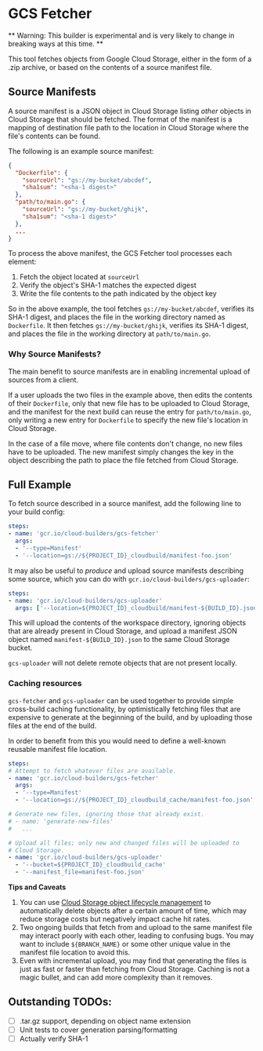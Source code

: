# GCS Fetcher

** Warning: This builder is experimental and is very likely to change in
breaking ways at this time. **

This tool fetches objects from Google Cloud Storage, either in the form of a
.zip archive, or based on the contents of a source manifest file.

## Source Manifests

A source manifest is a JSON object in Cloud Storage listing *other* objects in
Cloud Storage that should be fetched. The format of the manifest is a mapping of
destination file path to the location in Cloud Storage where the file's contents
can be found.

The following is an example source manifest:

```json
{
  "Dockerfile": {
    "sourceUrl": "gs://my-bucket/abcdef",
    "sha1sum": "<sha-1 digest>"
  },
  "path/to/main.go": {
    "sourceUrl": "gs://my-bucket/ghijk",
    "sha1sum": "<sha-1 digest>"
  },
  ...
}
```

To process the above manifest, the GCS Fetcher tool processes each element:

1. Fetch the object located at `sourceUrl`
1. Verify the object's SHA-1 matches the expected digest
1. Write the file contents to the path indicated by the object key

So in the above example, the tool fetches `gs://my-bucket/abcdef`, verifies its
SHA-1 digest, and places the file in the working directory named as
`Dockerfile`. It then fetches `gs://my-bucket/ghijk`, verifies its SHA-1 digest,
and places the file in the working directory at `path/to/main.go`.

### Why Source Manifests?

The main benefit to source manifests are in enabling incremental upload of
sources from a client.

If a user uploads the two files in the example above, then edits the contents of
their `Dockerfile`, only that new file has to be uploaded to Cloud Storage, and
the manifest for the next build can reuse the entry for `path/to/main.go`,
only writing a new entry for `Dockerfile` to specify the new file's location in
Cloud Storage.

In the case of a file move, where file contents don't change, no new files have
to be uploaded. The new manifest simply changes the key in the object describing
the path to place the file fetched from Cloud Storage.

## Full Example

To fetch source described in a source manifest, add the following line to your
build config:

```yaml
steps:
- name: 'gcr.io/cloud-builders/gcs-fetcher'
  args:
  - '--type=Manifest'
  - '--location=gs://${PROJECT_ID}_cloudbuild/manifest-foo.json'
```


It may also be useful to _produce_ and upload source manifests describing some
source, which you can do with `gcr.io/cloud-builders/gcs-uploader`:

```yaml
steps:
- name: 'gcr.io/cloud-builders/gcs-uploader'
  args: ['--location=${PROJECT_ID}_cloudbuild/manifest-${BUILD_ID}.json']
```

This will upload the contents of the workspace directory, ignoring objects that
are already present in Cloud Storage, and upload a manifest JSON object named
`manifest-${BUILD_ID}.json` to the same Cloud Storage bucket.

`gcs-uploader` will not delete remote objects that are not present locally.

### Caching resources

`gcs-fetcher` and `gcs-uploader` can be used together to provide simple
cross-build caching functionality, by optimistically fetching files that are
expensive to generate at the beginning of the build, and by uploading those
files at the end of the build.

In order to benefit from this you would need to define a well-known reusable
manifest file location.

```yaml
steps:
# Attempt to fetch whatever files are available.
- name: 'gcr.io/cloud-builders/gcs-fetcher'
  args:
  - '--type=Manifest'
  - '--location=gs://${PROJECT_ID}_cloudbuild_cache/manifest-foo.json'

# Generate new files, ignoring those that already exist.
# - name: 'generate-new-files'
#   ...

# Upload all files; only new and changed files will be uploaded to
# Cloud Storage.
- name: 'gcr.io/cloud-builders/gcs-uploader'
  - '--bucket=${PROJECT_ID}_cloudbuild_cache'
  - '--manifest_file=manifest-foo.json'
```

**Tips and Caveats**

1. You can use [Cloud Storage object lifecycle
   management](https://cloud.google.com/storage/docs/lifecycle) to automatically
   delete objects after a certain amount of time, which may reduce storage costs
   but negatively impact cache hit rates.
1. Two ongoing builds that fetch from and upload to the same manifest file may
   interact poorly with each other, leading to confusing bugs. You may want to
   include `${BRANCH_NAME}` or some other unique value in the manifest file
   location to avoid this.
1. Even with incremental upload, you may find that generating the files is just
   as fast or faster than fetching from Cloud Storage. Caching is not a magic
   bullet, and can add more complexity than it removes.

## Outstanding TODOs:

- [ ] .tar.gz support, depending on object name extension
- [ ] Unit tests to cover generation parsing/formatting
- [ ] Actually verify SHA-1
